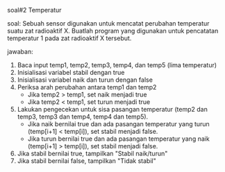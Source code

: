 soal#2 Temperatur

soal: Sebuah sensor digunakan untuk mencatat perubahan temperatur suatu zat radioaktif X. Buatlah program yang digunakan untuk pencatatan temperatur 1  pada zat radioaktif X tersebut. 

jawaban:
1. Baca input temp1, temp2, temp3, temp4, dan temp5 (lima temperatur)
2. Inisialisasi variabel stabil dengan true
3. Inisialisasi variabel naik dan turun dengan false
4. Periksa arah perubahan antara temp1 dan temp2
    - Jika temp2 > temp1, set naik menjadi true
    - Jika temp2 < temp1, set turun menjadi true
5. Lakukan pengecekan untuk sisa pasangan temperatur (temp2 dan temp3, temp3 dan temp4, temp4 dan temp5).
    - Jika naik bernilai true dan ada pasangan temperatur yang turun (temp[i+1] < temp[i]), set stabil menjadi false.
    - Jika turun bernilai true dan ada pasangan temperatur yang naik (temp[i+1] > temp[i]), set stabil menjadi false.
6. Jika stabil bernilai true, tampilkan "Stabil naik/turun"
7. Jika stabil bernilai false, tampilkan "Tidak stabil"